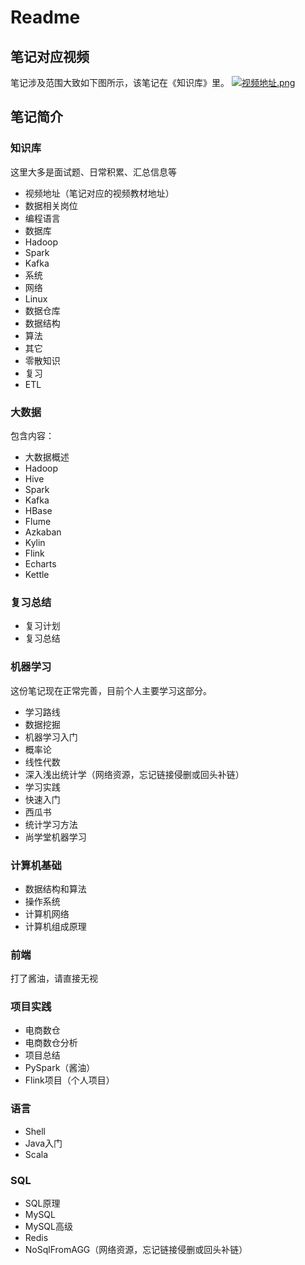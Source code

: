 # Readme
## 笔记对应视频
笔记涉及范围大致如下图所示，该笔记在《知识库》里。
[![视频地址.png](https://s1.ax1x.com/2020/08/07/aRoe2Q.png)](https://imgchr.com/i/aRoe2Q)

## 笔记简介
### 知识库
这里大多是面试题、日常积累、汇总信息等
- 视频地址（笔记对应的视频教材地址）
- 数据相关岗位
- 编程语言
- 数据库
- Hadoop
- Spark
- Kafka
- 系统
- 网络
- Linux
- 数据仓库
- 数据结构
- 算法
- 其它
- 零散知识
- 复习
- ETL

### 大数据
包含内容：
- 大数据概述
- Hadoop
- Hive
- Spark
- Kafka
- HBase
- Flume
- Azkaban
- Kylin
- Flink
- Echarts
- Kettle

### 复习总结
- 复习计划
- 复习总结

### 机器学习
这份笔记现在正常完善，目前个人主要学习这部分。
- 学习路线
- 数据挖掘
- 机器学习入门
- 概率论
- 线性代数
- 深入浅出统计学（网络资源，忘记链接侵删或回头补链）
- 学习实践
- 快速入门
- 西瓜书
- 统计学习方法
- 尚学堂机器学习

### 计算机基础
- 数据结构和算法
- 操作系统
- 计算机网络
- 计算机组成原理

### 前端
打了酱油，请直接无视

### 项目实践
- 电商数仓
- 电商数仓分析
- 项目总结
- PySpark（酱油）
- Flink项目（个人项目）

### 语言
- Shell
- Java入门
- Scala

### SQL
- SQL原理
- MySQL
- MySQL高级
- Redis
- NoSqlFromAGG（网络资源，忘记链接侵删或回头补链）
